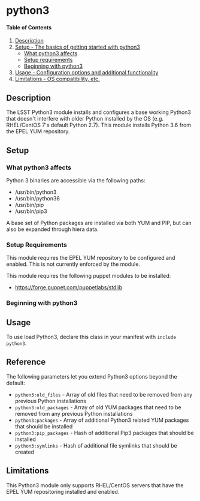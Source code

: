 
# python3

#### Table of Contents

1. [Description](#description)
2. [Setup - The basics of getting started with python3](#setup)
    * [What python3 affects](#what-python3-affects)
    * [Setup requirements](#setup-requirements)
    * [Beginning with python3](#beginning-with-python3)
3. [Usage - Configuration options and additional functionality](#usage)
4. [Limitations - OS compatibility, etc.](#limitations)

## Description

The LSST Python3 module installs and configures a base working Python3 that doesn't interfere with older Python installed by the OS (e.g. RHEL/CentOS 7's default Python 2.7). This module installs Python 3.6 from the EPEL YUM repository.

## Setup

### What python3 affects

Python 3 binaries are accessible via the following paths:
* /usr/bin/python3
* /usr/bin/python36
* /usr/bin/pip
* /usr/bin/pip3

A base set of Python packages are installed via both YUM and PIP, but can also be expanded through hiera data.

### Setup Requirements

This module requires the EPEL YUM repository to be configured and enabled. This is not currently enforced by the module.

This module requires the following puppet modules to be installed:

* https://forge.puppet.com/puppetlabs/stdlib

### Beginning with python3

## Usage

To use load Python3, declare this class in your manifest with `include python3`.

## Reference

The following parameters let you extend Python3 options beyond the default:

  * `python3:old_files` - Array of old files that need to be removed from any previous Python installations
  * `python3:old_packages` - Array of old YUM packages that need to be removed from any previous Python installations
  * `python3:packages` - Array of additional Python3 related YUM packages that should be installed
  * `python3:pip_packages` - Hash of additional Pip3 packages that should be installed
  * `python3:symlinks` - Hash of additional file symlinks that should be created

## Limitations

This Python3 module only supports RHEL/CentOS servers that have the EPEL YUM repositoring installed and enabled.

